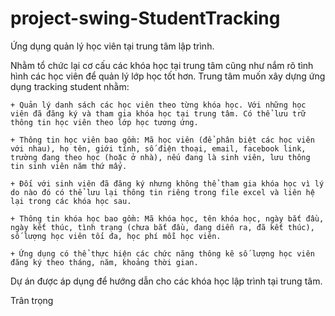 # project-swing-StudentTracking

Ứng dụng quản lý học viên tại trung tâm lập trình.

Nhằm tổ chức lại cơ cấu các khóa học tại trung tâm cũng như nắm rõ tình hình các học viên để quản lý lớp học tốt hơn. Trung tâm muốn xây dựng ứng dụng tracking student nhằm:
	
	+ Quản lý danh sách các học viên theo từng khóa học. Với những học viên đã đăng ký và tham gia khóa học tại trung tâm. Có thể lưu trữ thông tin học viên theo lớp học tương ứng.

	+ Thông tin học viên bao gồm: Mã học viên (để phân biệt các học viên với nhau), họ tên, giới tính, số điện thoại, email, facebook link, trường đang theo học (hoặc ở nhà), nếu đang là sinh viên, lưu thông tin sinh viên năm thứ mấy.
	
	+ Đối với sinh viên đã đăng ký nhưng không thể tham gia khóa học vì lý do nào đó có thể lưu lại thông tin riêng trong file excel và liên hệ lại trong các khóa học sau.
	
	+ Thông tin khóa học bao gồm: Mã khóa học, tên khóa học, ngày bắt đầu, ngày kết thúc, tình trạng (chưa bắt đầu, đang diễn ra, đã kết thúc), số lượng học viên tối đa, học phí mỗi học viên.
	
	+ Ứng dụng có thể thực hiện các chức năng thông kê số lượng học viên đăng ký theo tháng, năm, khoảng thời gian.

Dự án được áp dụng để hướng dẫn cho các khóa học lập trình tại trung tâm.

Trân trọng
	

